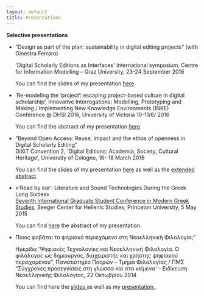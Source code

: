 ```yaml
---
layout: default
title: Presentations
---
```

**Selective presentations**

<ul>
<li>“Design as part of the plan: sustainability in digital editing projects” (with Ginestra Ferraro)<br/>

'Digital Scholarly Editions as Interfaces' International symposium, Centre for Information Modelling – Graz University, 23-24 September 2016<br/>

You can find  the slides of my presentation <a href="../images/interfaces.pdf">here</a></li>

<li>‘Re-modeling the ‘project’: escaping project-based culture in digital scholarship’, Innovative Interrogations: Modelling, Prototyping and Making / Implementing New Knowledge Environments (INKE) Conference @ DHSI 2016, University of Victoria
10-11/6/ 2016<br/>

You can find  the abstract of my presentation <a href="../images/remodelingproject.pdf">here</a></li>


<li>“Beyond Open Access: Reuse, Impact and the ethos of openness in Digital Scholarly Editing”<br/>
DiXiT Convention 2, 'Digital Editions: Academia, Society, Cultural Heritage', University of Cologne, 16- 18 March 2016<br/>

You can find  the slides of my presentation <a href="../images/beyondoa.pdf">here</a> as well as the <a href="../images/BeyondOA_extended_abstract.pdf">extended abstract</a>
</li>


<li>«‘Read by ear’: Literature and Sound Technologies During the Greek Long Sixties» <br/>
<a href="http://www.princeton.edu/%7Ehellenic/GradStudentConf15/">Seventh International Graduate Student Conference in Modern Greek Studies</a>, Seeger Center for Hellenic Studies, Princeton University, 5 May 2015 <br/>

You can find <a href="../images/Sichani-Proposal-PrincetonGradConf.pdf">here</a> the abstract of my presentation.
</li>


<li>Ποιος φοβάται το ψηφιακό περιεχόμενο στη Νεοελληνική Φιλολογία;” <br/>

Ημερίδα 'Ψηφιακές Τεχνολογίες και Νεοελληνική Φιλολογία. Ο φιλόλογος ως δημιουργός, διαχειριστής και χρήστης ψηφιακού περιεχομένου”, Πανεπιστημίο Πατρών – Τμήμα Φιλολογίας / ΠΜΣ “Σύγχρονες προσεγγίσεις στη γλώσσα και στα κείμενα' – Ειδίκευση Νεοελληνικής Φιλολογίας, 22 Οκτωβρίου 2014<br/>

You can find here the <a href="../images/digitalcontent.pdf"> slides </a> as well as my <a href="http://www.lis.upatras.gr/wp-content/uploads/2015/05/dh14_sichani.pdf">presentation </a>.</li>
</ul>
